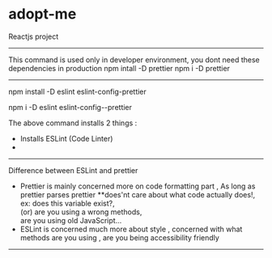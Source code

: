# adopt-me
Reactjs project

---
This command is used only in developer environment, you dont need these dependencies in production
npm intall -D prettier
npm i -D prettier

---
npm install -D eslint eslint-config-prettier

npm i -D eslint eslint-config--prettier

The above command installs 2 things :
- Installs ESLint (Code Linter)
- 

---
Difference between ESLint and prettier
- Prettier is mainly concerned more on code formatting part , As long as prettier parses  prettier **does'nt care about what code actually does!, ex: does this variable exist?, <br>
(or) are you using a wrong methods, <br>
are you using old JavaScript...<br>
- ESLint is concerned much more about style , concerned with what methods are you using , are you being accessibility friendly 

---
